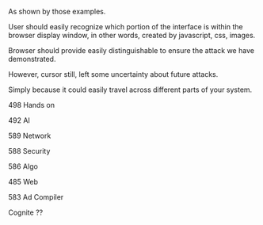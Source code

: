As shown by those examples.

User should easily recognize which portion of the interface is within the browser display window, in other words, created by javascript, css, images.

Browser should provide easily distinguishable to ensure the attack we have demonstrated.

However, cursor still, left some uncertainty about future attacks. 

Simply because it could easily travel across different parts of your system.



498 Hands on

492  AI

589 Network



588 Security

586 Algo

485 Web



583 Ad Compiler

Cognite ??
